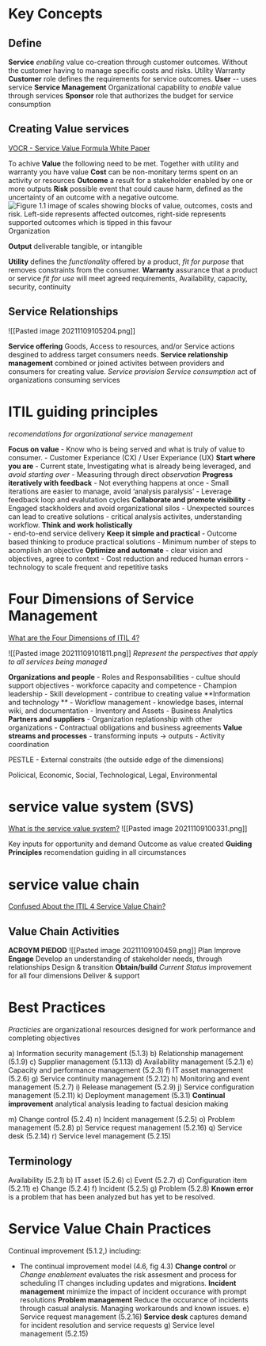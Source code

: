 # Key Concepts
## Define
**Service** *enabling* value co-creation through customer outcomes. Without the customer having to manage specific costs and risks.
Utility
Warranty
**Customer** role defines the requirements for service outcomes.
**User** -- uses service
**Service Management** Organizational capability to *enable* value through services
**Sponsor** role that authorizes the budget for service consumption

## Creating Value services 
[VOCR - Service Value Formula White Paper](https://www.axelos.com/resource-hub/white-paper/itil-4-and-vocr-the-service-value-formula)

To achive **Value** the following need to be met. Together with utility and warranty you have value
 	**Cost** can be non-monitary terms spent on an activity or resources
	**Outcome** a result for a stakeholder enabled by one or more outputs
	**Risk**  possible event that could cause harm, defined as the uncertainty of an outcome with a negative outcome.
![Figure 1.1 image of scales showing blocks of value, outcomes, costs and risk.  Left-side represents affected outcomes, right-side represents supported outcomes which is tipped in this favour](https://eu-images.contentstack.com/v3/assets/blt0bc74001569a8a62/bltb79f104c0cd5d843/60100cea4b3bc10c1955971f/figure-1-1-itil-vocr-600x521.gif)
Organization  
	
**Output** deliverable tangible, or intangible  
	
**Utility**  defines the *functionality* offered by a product, *fit for purpose* that removes constraints from the consumer.
**Warranty** assurance that a product or service *fit for use* will meet agreed requirements, Availability, capacity, security, continuity

## Service Relationships
![[Pasted image 20211109105204.png]]

**Service offering** Goods, Access to resources, and/or Service actions desgined to address target consumers needs.
**Service relationship management** combined or joined activites between providers and consumers for creating value.
*Service provision* 
*Service consumption* act of organizations consuming services

# ITIL guiding principles
*recomendations for organizational service management*

**Focus on value**
	- Know who is being served and what is truly of value to consumer.
	- Customer Experiance (CX) / User Experiance (UX)
**Start where you are** 
	- Current state, Investigating what is already being leveraged, and *avoid starting over*
	- Measuring through direct *observation*
**Progress iteratively with feedback**
	- Not everything happens at once
	- Small iterations are easier to manage, avoid ‘analysis paralysis’
	- Leverage feedback loop and evalutation cycles
**Collaborate and promote visibility**
	- Engaged stackholders and avoid organizational silos
	- Unexpected sources can lead to creative solutions
	- critical analysis activites, understanding workflow.
**Think and work holistically**  
	- end-to-end service delivery 
**Keep it simple and practical** 
	- Outcome based thinking to produce practical solutions
	- Minimum number of steps to acomplish an objective
**Optimize and automate**
	- clear vision and objectives, agree to context
	- Cost reduction and reduced human errors
	- technology to scale frequent and repetitive tasks
	


# Four Dimensions of Service Management
[What are the Four Dimensions of ITIL 4?](https://info.axiossystems.com/blog/what-are-the-four-dimensions-of-itil-4)

![[Pasted image 20211109101811.png]]
*Represent the perspectives that apply to all services being managed*

**Organizations and people**
	- Roles and Responsabilities
	- cultue should support objectives
	- workforce capacity and competence
	- Champion leadership
	- Skill development
	- contribue to creating value
**Information and technology **
	- Workflow management
	- knowledge bases, internal wiki, and documentation
	- Inventory and Assets
	- Business Analytics
**Partners and suppliers**
	- Organization replationship with other organizations
	- Contractual obligations and business agreements
**Value streams and processes**
	- transforming inputs -> outputs
	- Activity coordination	

PESTLE - External constraits (the outside edge of the dimensions)

Policical, Economic, Social, Technological, Legal, Environmental

# service value system (SVS)
[What is the service value system?](https://info.axiossystems.com/blog/what-is-the-itil4-service-value-system)
![[Pasted image 20211109100331.png]]

Key inputs for opportunity and demand
Outcome as value created
**Guiding Principles** recomendation guiding in all circumstances

# service value chain
[Confused About the ITIL 4 Service Value Chain?](https://info.axiossystems.com/blog/itil-4-service-value-chain)

## Value Chain Activities
**ACROYM PIEDOD**
![[Pasted image 20211109100459.png]]
Plan
Improve
**Engage** Develop an understanding of stakeholder needs, through relationships
Design & transition
**Obtain/build** *Current Status* improvement for all four dimensions 
Deliver & support 
# Best Practices
*Practicies* are organizational resources designed for work performance and completing objectives

a) Information security management (5.1.3)
b) Relationship management (5.1.9)
c) Supplier management (5.1.13)
d) Availability management (5.2.1)
e) Capacity and performance management (5.2.3)
f) IT asset management (5.2.6)
g) Service continuity management (5.2.12)
h) Monitoring and event management (5.2.7)
i) Release management (5.2.9)
j) Service configuration management (5.2.11)
k) Deployment management (5.3.1)
**Continual improvement**
	analytical analysis leading to factual desicion making
	
m) Change control (5.2.4)
n) Incident management (5.2.5)
o) Problem management (5.2.8)
p) Service request management (5.2.16)
q) Service desk (5.2.14)
r) Service level management (5.2.15)
## Terminology
Availability (5.2.1)
b) IT asset (5.2.6)
c) Event (5.2.7)
d) Configuration item (5.2.11)
e) Change (5.2.4)
f) Incident (5.2.5)
g) Problem (5.2.8)
**Known error** is a problem that has been analyzed but has yet to be resolved.
# Service Value Chain Practices
Continual improvement (5.1.2,) including:
- The continual improvement model (4.6, fig 4.3)
**Change control** or *Change enablement* evaluates the risk assesment and process for scheduling IT changes including updates and migrations. 
**Incident management** minimize the impact of incident occurance with prompt resolutions
**Problem management** Reduce the occurance of incidents through casual analysis. Managing workarounds and known issues.
e) Service request management (5.2.16)
**Service desk** captures demand for incident resolution and service requests
g) Service level management (5.2.15)